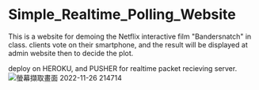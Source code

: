 # Simple_Realtime_Polling_Website

This is a website for demoing the Netflix interactive film "Bandersnatch" in class.
clients vote on their smartphone, and the result will be displayed at admin website then to decide the plot.  

deploy on HEROKU, and PUSHER for realtime packet recieving server.
![螢幕擷取畫面 2022-11-26 214714](https://user-images.githubusercontent.com/87590897/211255571-872cf14a-6901-452e-8ed9-f4fe7078409f.png)
